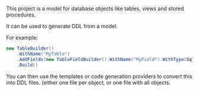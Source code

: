 This project is a model for database objects like tables, views and stored procedures.

It can be used to generate DDL from a model.

For example:
```C#
new TableBuilder()
    .WithName("MyTable")
    .AddFields(new TableFieldBuilder().WithName("MyField").WithType(SqlFieldType.VarChar).WithStringLength(32))
    .Build()
```

You can then use the templates or code generation providers to convert this into DDL files. (either one file per object, or one file with all objects.
